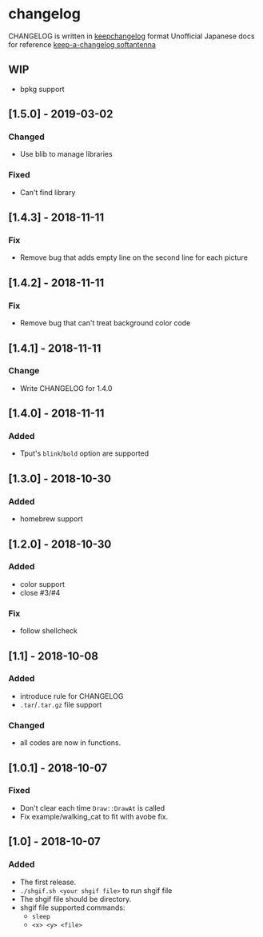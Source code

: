 # changelog

CHANGELOG is written in [keepchangelog](https://keepachangelog.com/en/1.0.0/) format
Unofficial Japanese docs for reference [keep-a-changelog softantenna](https://www.softantenna.com/wp/software/keep-a-changeloag/)

## WIP
  - bpkg support

## [1.5.0] - 2019-03-02
### Changed
  * Use blib to manage libraries

### Fixed
  * Can't find library

## [1.4.3] - 2018-11-11
### Fix
  - Remove bug that adds empty line on the second line for each picture

## [1.4.2] - 2018-11-11
### Fix
  - Remove bug that can't treat background color code

## [1.4.1] - 2018-11-11
### Change
  - Write CHANGELOG for 1.4.0
## [1.4.0] - 2018-11-11
### Added
  - Tput's `blink`/`bold` option are supported

## [1.3.0] - 2018-10-30
### Added
  - homebrew support

## [1.2.0] - 2018-10-30
### Added
  - color support
  - close #3/#4
### Fix
  - follow shellcheck

## [1.1] - 2018-10-08
### Added
  - introduce rule for CHANGELOG
  - `.tar`/`.tar.gz` file support
### Changed
  - all codes are now in functions.


## [1.0.1] - 2018-10-07
### Fixed
  - Don't clear each time `Draw::DrawAt` is called
  - Fix example/walking_cat to fit with avobe fix.

## [1.0] - 2018-10-07
### Added
  - The first release.
  - `./shgif.sh <your shgif file>` to run shgif file
  - The shgif file should be directory.
  - shgif file supported commands:
    - `sleep`
    - `<x> <y> <file>`
